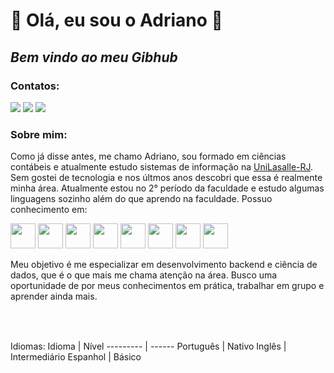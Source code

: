 # 👋 Olá, eu sou o Adriano 👋
## _Bem vindo ao meu Gibhub_

<!-- contato -->
### Contatos:

<div>
<a href="https://www.instagram.com/adriano.aguedes/" target="_blank"><img src="https://img.shields.io/badge/-Instagram-%23E4405F?style=for-the-badge&logo=instagram&logoColor=white" target="_blank"></a>
<a href="https://www.linkedin.com/in/adriano-guedes/" target="_blank"><img src="https://img.shields.io/badge/-LinkedIn-%230077B5?style=for-the-badge&logo=linkedin&logoColor=white" target="_blank"></a>   
<a href = "mailto:adrianno.aguedes@gmail.com"><img src="https://img.shields.io/badge/Gmail-D14836?style=for-the-badge&logo=gmail&logoColor=white" target="_blank"></a>
</div>


### Sobre mim:
Como já disse antes, me chamo Adriano, sou formado em ciências contábeis e atualmente estudo sistemas de informação na [UniLasalle-RJ](https://www.unilasalle.edu.br/rj). Sem gostei de tecnologia e nos últmos anos descobri que essa é realmente minha área. Atualmente estou no 2° período da faculdade e estudo algumas linguagens sozinho além do que aprendo na faculdade. 
Possuo conhecimento em:

<img src="https://cdn.jsdelivr.net/gh/devicons/devicon/icons/php/php-original.svg" width="40" height="40"/>
<img src="https://cdn.jsdelivr.net/gh/devicons/devicon/icons/python/python-original.svg" width="40" height="40"/>         
<img src="https://cdn.jsdelivr.net/gh/devicons/devicon/icons/html5/html5-original.svg" width="40" height="40"/>   
<img src="https://cdn.jsdelivr.net/gh/devicons/devicon/icons/css3/css3-original-wordmark.svg" width="40" height="40"/>
        
<img src="https://cdn.jsdelivr.net/gh/devicons/devicon/icons/javascript/javascript-original.svg" width="40" height="40"/>        
<img src="https://cdn.jsdelivr.net/gh/devicons/devicon/icons/c/c-original.svg" width="40" height="40"/> 
<img src="https://cdn.jsdelivr.net/gh/devicons/devicon/icons/mysql/mysql-original-wordmark.svg" width="40" height="40"/>
<img src="https://cdn.jsdelivr.net/gh/devicons/devicon/icons/linux/linux-original.svg" width="40" height="40"/>
          
Meu objetivo é me especializar em desenvolvimento backend e ciência de dados, que é o que mais me chama atenção na área. Busco uma oportunidade de por meus conhecimentos em prática, trabalhar em grupo e aprender ainda mais.

### <svg xmlns="http://www.w3.org/2000/svg" class="icon icon-tabler icon-tabler-world" width="24" height="24" viewBox="0 0 24 24" stroke-width="2" stroke="currentColor" fill="none" stroke-linecap="round" stroke-linejoin="round">
   <path stroke="none" d="M0 0h24v24H0z" fill="none"></path>
   <path d="M3 12a9 9 0 1 0 18 0a9 9 0 0 0 -18 0"></path>
   <path d="M3.6 9h16.8"></path>
   <path d="M3.6 15h16.8"></path>
   <path d="M11.5 3a17 17 0 0 0 0 18"></path>
   <path d="M12.5 3a17 17 0 0 1 0 18"></path>
</svg> Idiomas:
  Idioma   | Nível
--------- | ------
Português | Nativo
Inglês | Intermediário
Espanhol | Básico


  
  <!--
**Adriano-Guedes/Adriano-Guedes** is a ✨ _special_ ✨ repository because its `README.md` (this file) appears on your GitHub profile.

Here are some ideas to get you started:

Tenho uma paixão por tecnologia desde a minha infância. Após me formar em contabilidade, percebi que minha verdadeira vocação é trabalhar com tecnologia e estou atualmente estudando sistemas de informação na UniLasalle-RJ.

Estou no 2° período da faculdade, estudando linguagens de programação para me especializar em desenvolvimento backend e ciência de dados. Estou procurando por oportunidades na área de tecnologia, onde eu possa aplicar meu conhecimento e habilidades em programação e contribuir para o sucesso da empresa.

- 🔭 I’m currently working on ...
- 🌱 I’m currently learning ...
- 👯 I’m looking to collaborate on ...
- 🤔 I’m looking for help with ...
- 💬 Ask me about ...
- 📫 How to reach me: ...
- 😄 Pronouns: ...
- ⚡ Fun fact: ...
-->

